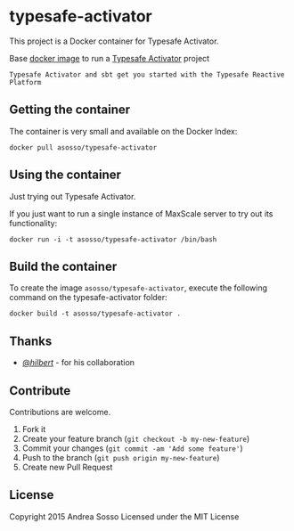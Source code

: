 typesafe-activator
==================

This project is a Docker container for Typesafe Activator. 

Base [docker image](http://www.docker.io) to run a [Typesafe Activator](https://typesafe.com/community/core-tools/activator-and-sbt) project

    Typesafe Activator and sbt get you started with the Typesafe Reactive Platform

## Getting the container

The container is very small and available on the Docker Index:

    docker pull asosso/typesafe-activator

## Using the container

Just trying out Typesafe Activator.

If you just want to run a single instance of MaxScale server to try out its functionality:

    docker run -i -t asosso/typesafe-activator /bin/bash

## Build the container

To create the image `asosso/typesafe-activator`, execute the following command on the typesafe-activator folder:

    docker build -t asosso/typesafe-activator .

## Thanks

* [@_hilbert_](https://twitter.com/_hilbert_) - for his collaboration

## Contribute

Contributions are welcome.

1. Fork it
2. Create your feature branch (`git checkout -b my-new-feature`)
3. Commit your changes (`git commit -am 'Add some feature'`)
4. Push to the branch (`git push origin my-new-feature`)
5. Create new Pull Request

## License

Copyright 2015 Andrea Sosso
Licensed under the MIT License
